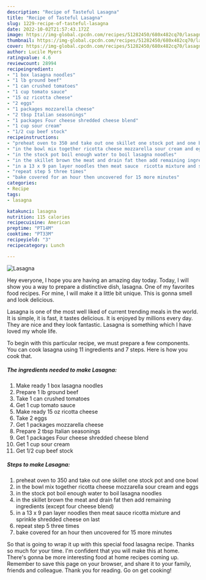 ```yaml
---
description: "Recipe of Tasteful Lasagna"
title: "Recipe of Tasteful Lasagna"
slug: 1229-recipe-of-tasteful-lasagna
date: 2022-10-02T21:57:43.172Z
image: https://img-global.cpcdn.com/recipes/51282450/680x482cq70/lasagna-recipe-main-photo.jpg
thumbnail: https://img-global.cpcdn.com/recipes/51282450/680x482cq70/lasagna-recipe-main-photo.jpg
cover: https://img-global.cpcdn.com/recipes/51282450/680x482cq70/lasagna-recipe-main-photo.jpg
author: Lucile Myers
ratingvalue: 4.6
reviewcount: 28994
recipeingredient:
- "1 box lasagna noodles"
- "1 lb ground beef"
- "1 can crushed tomatoes"
- "1 cup tomato sauce"
- "15 oz ricotta cheese"
- "2 eggs"
- "1 packages mozzarella cheese"
- "2 tbsp Italian seasonings"
- "1 packages Four cheese shredded cheese blend"
- "1 cup sour cream"
- "1/2 cup beef stock"
recipeinstructions:
- "preheat oven to 350 and take out one skillet one stock pot and one bowl"
- "in the bowl mix together ricotta cheese mozzarella sour cream and eggs"
- "in the stock pot boil enough water to boil lasagna noodles"
- "in the skillet brown the meat and drain fat then add remaining ingredients (except four cheese blend)"
- "in a 13 x 9 pan layer noodles then meat sauce  ricotta mixture and sprinkle shredded cheese on last"
- "repeat step 5 three times"
- "bake covered for an hour then uncovered for 15 more minutes"
categories:
- Recipe
tags:
- lasagna

katakunci: lasagna 
nutrition: 115 calories
recipecuisine: American
preptime: "PT14M"
cooktime: "PT33M"
recipeyield: "3"
recipecategory: Lunch

---
```



![Lasagna](https://img-global.cpcdn.com/recipes/51282450/680x482cq70/lasagna-recipe-main-photo.jpg)

Hey everyone, I hope you are having an amazing day today. Today, I will show you a way to prepare a distinctive dish, lasagna. One of my favorites food recipes. For mine, I will make it a little bit unique. This is gonna smell and look delicious.

Lasagna is one of the most well liked of current trending meals in the world. It is simple, it is fast, it tastes delicious. It is enjoyed by millions every day. They are nice and they look fantastic. Lasagna is something which I have loved my whole life.




To begin with this particular recipe, we must prepare a few components. You can cook lasagna using 11 ingredients and 7 steps. Here is how you cook that.

<!--inarticleads1-->

##### The ingredients needed to make Lasagna:

1. Make ready 1 box lasagna noodles
1. Prepare 1 lb ground beef
1. Take 1 can crushed tomatoes
1. Get 1 cup tomato sauce
1. Make ready 15 oz ricotta cheese
1. Take 2 eggs
1. Get 1 packages mozzarella cheese
1. Prepare 2 tbsp Italian seasonings
1. Get 1 packages Four cheese shredded cheese blend
1. Get 1 cup sour cream
1. Get 1/2 cup beef stock




<!--inarticleads2-->

##### Steps to make Lasagna:

1. preheat oven to 350 and take out one skillet one stock pot and one bowl
1. in the bowl mix together ricotta cheese mozzarella sour cream and eggs
1. in the stock pot boil enough water to boil lasagna noodles
1. in the skillet brown the meat and drain fat then add remaining ingredients (except four cheese blend)
1. in a 13 x 9 pan layer noodles then meat sauce  ricotta mixture and sprinkle shredded cheese on last
1. repeat step 5 three times
1. bake covered for an hour then uncovered for 15 more minutes




So that is going to wrap it up with this special food lasagna recipe. Thanks so much for your time. I'm confident that you will make this at home. There's gonna be more interesting food at home recipes coming up. Remember to save this page on your browser, and share it to your family, friends and colleague. Thank you for reading. Go on get cooking!

